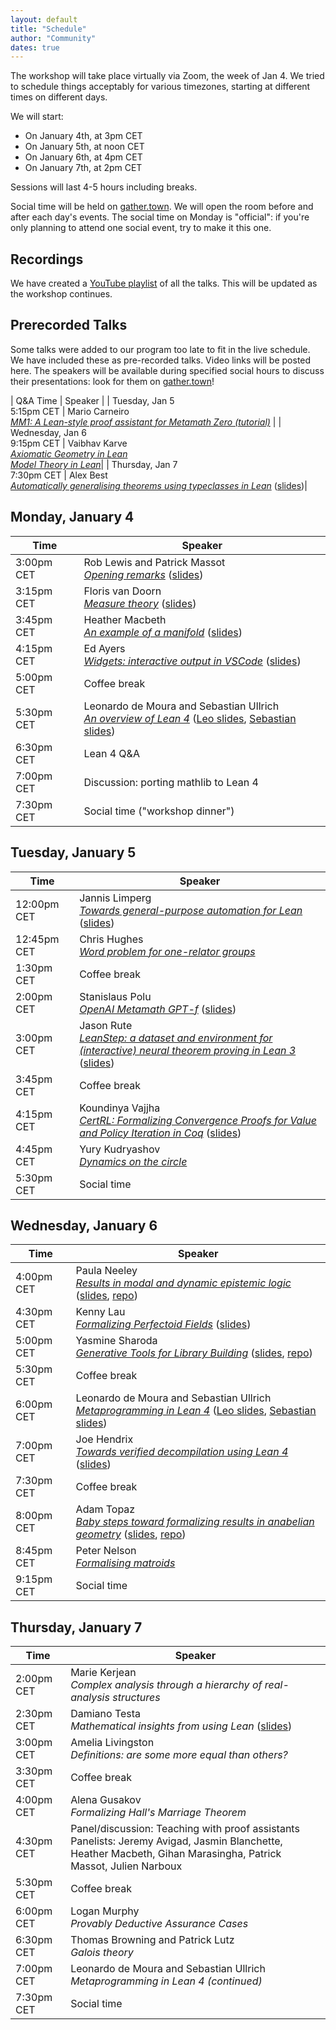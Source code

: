 ```yaml
---
layout: default
title: "Schedule"
author: "Community"
dates: true
---
```


The workshop will take place virtually via Zoom, the week of Jan 4.
We tried to schedule things acceptably for various timezones,
starting at different times on different days.

We will start:
* On January 4th, at <time datetime="2021-01-04T15:00+01:00">3pm CET</time>
* On January 5th, at <time datetime="2021-01-05T12:00+01:00">noon CET</time>
* On January 6th, at <time datetime="2021-01-06T16:00+01:00">4pm CET</time>
* On January 7th, at <time datetime="2021-01-07T14:00+01:00">2pm CET</time>

Sessions will last 4-5 hours including breaks.

Social time will be held on [gather.town](https://www.gather.town/).
We will open the room before and after each day's events.
The social time on Monday is "official":
if you're only planning to attend one social event, try to make it this one.

## Recordings

We have created a [YouTube playlist](https://www.youtube.com/playlist?list=PLlF-CfQhukNnO8z3TcFcoKozif9gbl7Yt) of all the talks.
This will be updated as the workshop continues.

## Prerecorded Talks

Some talks were added to our program too late to fit in the live schedule.
We have included these as pre-recorded talks. Video links will be posted here.
The speakers will be available during specified social hours to discuss their presentations:
look for them on [gather.town](https://www.gather.town/)!

| Q&A Time | Speaker |
| Tuesday, Jan 5<br><time datetime="2021-01-04T17:15+01:00">5:15pm CET</time> | Mario Carneiro<br>[*MM1: A Lean-style proof assistant for Metamath Zero (tutorial)*](https://www.youtube.com/watch?v=A7WfrW7-ifw) |
| Wednesday, Jan 6<br><time datetime="2021-01-04T21:15+01:00">9:15pm CET</time> | Vaibhav Karve<br>[*Axiomatic Geometry in Lean*](https://urldefense.com/v3/__https://illinois.zoom.us/rec/share/jDJ7NN1M5KU826TrUZSAynyXBRHRZ4tfUcjiZZQqQZhmkbuepE7XimOvckeZO6XU.H2eGmuRP6eUYLPfl__;!!DZ3fjg!qRj5i-raLqEsJne1TJPdG6uyRTiAmt4R4OBBhd2xt5tRm0TghBID3eV4BsVuT1OdqW4$)<br>[*Model Theory in Lean*](https://urldefense.com/v3/__https://illinois.zoom.us/rec/share/lv5AsKiwvDAoc7lquK2VV5TeoLCXSuUAMuAjDT07AdXKxyVl86sfO8MyBy6p7J7W.BZwOHSWaOZv4-qRt__;!!DZ3fjg!opj1KMLHo6ootkeRN95HnxZcEx8DVxS4g64BOMiJuXgeiIDib6wYEgmrysOhqlTjDVM$)|
| Thursday, Jan 7<br><time datetime="2021-01-04T19:30+01:00">7:30pm CET</time> | Alex Best<br>[*Automatically generalising theorems using typeclasses in Lean*](https://bostonu.zoom.us/rec/play/yPZ5hwU7T5C2wwAUYMKEwed7Y83lsvPEci6CP-AiIel8A9u05OHbOLcAy-mi__tqgg3vBDvhXc4wVY_p.B9N6zDkf2SMpf2Nh?startTime=1609940780000) ([slides](http://alexjbest.github.io/talks/lean-generalisation/#/))|


## Monday, January 4

| Time      | Speaker            |
| --------- | ------------------ |
| <time datetime="2021-01-04T15:00+01:00">3:00pm CET</time> | Rob Lewis and Patrick Massot<br>[*Opening remarks*](https://www.youtube.com/watch?v=33l3gZohI40) ([slides](slides/intro.pdf))|
| <time datetime="2021-01-04T15:15+01:00">3:15pm CET</time> | Floris van Doorn<br>[*Measure theory*](https://www.youtube.com/watch?v=yH3-zE0bYCU) ([slides](slides/floris-measure.pdf)) |
| <time datetime="2021-01-04T15:45+01:00">3:45pm CET</time> | Heather Macbeth<br>[*An example of a manifold*](https://www.youtube.com/watch?v=deppJ2q_5a0) ([slides](slides/Macbeth-slides.pdf)) |
| <time datetime="2021-01-04T16:15+01:00">4:15pm CET</time> | Ed Ayers<br>[*Widgets: interactive output in VSCode*](https://www.youtube.com/watch?v=8NUBQEZYuis) ([slides](slides/EWAyers-Widgets-LT2021.pdf))|
| <time datetime="2021-01-04T17:00+01:00">5:00pm CET</time> | Coffee break |
| <time datetime="2021-01-04T17:30+01:00">5:30pm CET</time> | Leonardo de Moura and Sebastian Ullrich<br>[*An overview of Lean 4*](https://www.youtube.com/watch?v=UeGvhfW1v9M) ([Leo slides](slides/leo-LT2021.pdf), [Sebastian slides](sebastian-An-Overview-of-Lean-4-demo.pdf)) |
| <time datetime="2021-01-04T18:30+01:00">6:30pm CET</time> | Lean 4 Q&A |
| <time datetime="2021-01-04T19:00+01:00">7:00pm CET</time> | Discussion: porting mathlib to Lean 4 |
| <time datetime="2021-01-04T19:30+01:00">7:30pm CET</time> | Social time ("workshop dinner") |

## Tuesday, January 5

| Time      | Speaker            |
| --------- | ------------------ |
| <time datetime="2021-01-04T12:00+01:00">12:00pm CET</time> | Jannis Limperg<br>[*Towards general-purpose automation for Lean*](https://www.youtube.com/watch?v=TelOlm9Xjhg) ([slides](slides/jannis.pdf))|
| <time datetime="2021-01-04T12:45+01:00">12:45pm CET</time> | Chris Hughes<br>[*Word problem for one-relator groups*](https://www.youtube.com/watch?v=cLuEaAsUvL4) |
| <time datetime="2021-01-04T13:30+01:00">1:30pm CET</time> | Coffee break |
| <time datetime="2021-01-04T14:00+01:00">2:00pm CET</time> | Stanislaus Polu<br>[*OpenAI Metamath GPT-f*](https://www.youtube.com/watch?v=zgGYyGkmWSw) ([slides](https://docs.google.com/presentation/d/10XcMLgh7wDRDtcj4FKqgEtqqWzZpkxmLDwpnWPntyP0/edit#slide=id.g97b8cb2395_0_0)) |
| <time datetime="2021-01-04T15:00+01:00">3:00pm CET</time> | Jason Rute<br>[*LeanStep: a dataset and environment for (interactive) neural theorem proving in Lean 3*](https://www.youtube.com/watch?v=eSXiClL4COw) ([slides](https://docs.google.com/presentation/d/1poOu2gP9mSGAdAFvOupHvf4tpgD33jACQLJAVcphA1g/edit?usp=sharing)) |
| <time datetime="2021-01-04T15:45+01:00">3:45pm CET</time> | Coffee break |
| <time datetime="2021-01-04T16:15+01:00">4:15pm CET</time> | Koundinya Vajjha<br>[*CertRL: Formalizing Convergence Proofs for Value and Policy Iteration in Coq*](https://www.youtube.com/watch?v=ZObutovVQis) ([slides](slides/kody-CertRL.pdf)) |
| <time datetime="2021-01-04T16:45+01:00">4:45pm CET</time> | Yury Kudryashov<br>[*Dynamics on the circle*](https://www.youtube.com/watch?v=rPjFwNvhf-Y) |
| <time datetime="2021-01-04T17:30+01:00">5:30pm CET</time> | Social time |

## Wednesday, January 6

| Time      | Speaker            |
| --------- | ------------------ |
| <time datetime="2021-01-04T16:00+01:00">4:00pm CET</time> | Paula Neeley<br>[*Results in modal and dynamic epistemic logic*](https://www.youtube.com/watch?v=kXCB5wzQTKc) ([slides](slides/paula-LeanTogether2021.pdf), [repo](https://github.com/paulaneeley/modal))|
| <time datetime="2021-01-04T16:30+01:00">4:30pm CET</time> | Kenny Lau<br>[*Formalizing Perfectoid Fields*](https://www.youtube.com/watch?v=l14SnCn6dPk) ([slides](slides/kenny-Jan6_Perfectoid_no_transition.pdf))|
| <time datetime="2021-01-04T17:00+01:00">5:00pm CET</time> | Yasmine Sharoda<br>[*Generative Tools for Library Building*](https://www.youtube.com/watch?v=oizGM-NGbNE) ([slides](slides/yasmine-slides.pdf), [repo](https://github.com/ysharoda/Deriving-Definitions)) |
| <time datetime="2021-01-04T17:30+01:00">5:30pm CET</time> | Coffee break |
| <time datetime="2021-01-04T18:00+01:00">6:00pm CET</time> | Leonardo de Moura and Sebastian Ullrich<br>[*Metaprogramming in Lean 4*](https://www.youtube.com/watch?v=hxQ1vvhYN_U) ([Leo slides](slides/leo-LT2021-meta.pdf), [Sebastian slides](slides/sebastian-lean4-parsers-macros.pdf))|
| <time datetime="2021-01-04T19:00+01:00">7:00pm CET</time> | Joe Hendrix<br>[*Towards verified decompilation using Lean 4*](https://www.youtube.com/watch?v=o_IcQyTkMuc) ([slides](slides/joe-towards-assured-decompilation-lean-together-2021.pdf)) |
| <time datetime="2021-01-04T19:30+01:00">7:30pm CET</time> | Coffee break |
| <time datetime="2021-01-04T20:00+01:00">8:00pm CET</time> | Adam Topaz<br>[*Baby steps toward formalizing results in anabelian geometry*](https://www.youtube.com/watch?v=lkkA92vhhTU) ([slides](slides/adam-lt2021.pdf), [repo](https://github.com/adamtopaz/lean_localtheory))|
| <time datetime="2021-01-04T20:45+01:00">8:45pm CET</time> | Peter Nelson<br>[*Formalising matroids*](https://www.youtube.com/watch?v=FzJuoXy5cG0) |
| <time datetime="2021-01-04T21:15+01:00">9:15pm CET</time> | Social time |

## Thursday, January 7

| Time      | Speaker            |
| --------- | ------------------ |
| <time datetime="2021-01-04T14:00+01:00">2:00pm CET</time> | Marie Kerjean<br>*Complex analysis through a hierarchy of real-analysis structures* |
| <time datetime="2021-01-04T14:30+01:00">2:30pm CET</time> | Damiano Testa<br>*Mathematical insights from using Lean* ([slides](slides/damiano-2021_01_07_Testa_Lean_Together_2021.pdf)) |
| <time datetime="2021-01-04T15:00+01:00">3:00pm CET</time> | Amelia Livingston<br>*Definitions: are some more equal than others?* |
| <time datetime="2021-01-04T15:30+01:00">3:30pm CET</time> | Coffee break |
| <time datetime="2021-01-04T16:00+01:00">4:00pm CET</time> | Alena Gusakov<br>*Formalizing Hall's Marriage Theorem* |
| <time datetime="2021-01-04T16:30+01:00">4:30pm CET</time> | Panel/discussion: Teaching with proof assistants<br>Panelists: Jeremy Avigad, Jasmin Blanchette, Heather Macbeth, Gihan Marasingha, Patrick Massot, Julien Narboux  |
| <time datetime="2021-01-04T17:30+01:00">5:30pm CET</time> | Coffee break |
| <time datetime="2021-01-04T18:00+01:00">6:00pm CET</time> | Logan Murphy<br>*Provably Deductive Assurance Cases* |
| <time datetime="2021-01-04T18:30+01:00">6:30pm CET</time> | Thomas Browning and Patrick Lutz<br>*Galois theory* |
| <time datetime="2021-01-04T19:00+01:00">7:00pm CET</time> | Leonardo de Moura and Sebastian Ullrich<br>*Metaprogramming in Lean 4 (continued)* |
| <time datetime="2021-01-04T19:30+01:00">7:30pm CET</time> | Social time |
